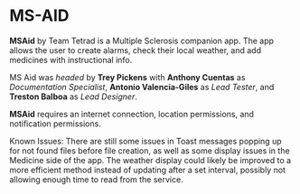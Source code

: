 # MS-AID
**MSAid** by Team Tetrad is a Multiple Sclerosis companion app.
The app allows the user to create alarms, check their local weather, and add medicines with instructional info.

MS Aid was *headed* by **Trey Pickens** with **Anthony Cuentas** as *Documentation Specialist*, **Antonio Valencia-Giles** as *Lead Tester*, and **Treston Balboa** as *Lead Designer*.

**MSAid** requires an internet connection, location permissions, and notification permissions.

Known Issues:
There are still some issues in Toast messages popping up for not found files before file creation, as well as some display issues in the Medicine side of the app.
The weather display could likely be improved to a more efficient method instead of updating after a set interval, possibly not allowing enough time to read from the service.

